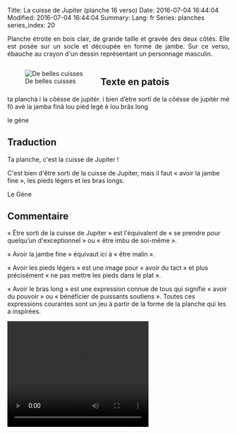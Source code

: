 Title: La cuisse de Jupiter (planche 16 verso)
Date: 2016-07-04 16:44:04
Modified: 2016-07-04 16:44:04
Summary: 
Lang: fr
Series: planches
series_index: 20

<p style="text-align:justify;">Planche étroite en bois clair, de
grande taille et gravée des deux côtés. Elle est posée sur un socle et
découpée en forme de jambe.  Sur ce verso, ébauche au crayon d'un
dessin représentant un personnage masculin.</p>

<div style="display: table; clear: both;"></div>
<figure class="image-block" style="float: right;">
  <img alt="" src="{static}/images/planche_16_verso.png">
  <figcaption style="max-width: 162px"></figcaption>
</figure>

<figure class="image-block" style="float: left;">
  <img alt="De belles cuisses" src="{static}/images/planche_16_verso-2.png">
  <figcaption style="max-width: 285px">De belles cuisses</figcaption>
</figure>

## Texte en patois

ta planchà i la côésse de jupitèr. i bien d’ètre sortï de la côésse de
jupitèr mè fô avè la jamba finâ lou pièd legé è lou brâs long

le gène

## Traduction

Ta planche, c'est la cuisse de Jupiter !

C'est bien d'être sorti de la cuisse de Jupiter, mais il faut « avoir
la jambe fine », les pieds légers et les bras longs.

Le Gène

## Commentaire

« Être sorti de la cuisse de Jupiter » est l'équivalent de « se
prendre pour quelqu’un d'exceptionnel » ou « être imbu de soi-même ».

« Avoir la jambe fine » équivaut ici à « être malin ».

« Avoir les pieds légers » est une image pour « avoir du tact » et
plus précisément « ne pas mettre les pieds dans le plat ».

« Avoir le bras long » est une expression connue de tous qui signifie
« avoir du pouvoir » ou « bénéficier de puissants soutiens ».  Toutes
ces expressions courantes sont un jeu à partir de la forme de la
planche qui les a inspirées.




<video width="320" height="240" controls>
  <source src="https://d1njpgd0ygatdn.cloudfront.net/video_16bis.mp4" type="video/mp4">
</video>

